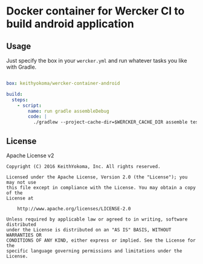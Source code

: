 # Docker container for Wercker CI to build android application

## Usage

Just specify the box in your `wercker.yml` and run whatever tasks you like with Gradle.

```yaml

box: keithyokoma/wercker-container-android

build:
  steps:
    - script:
        name: run gradle assembleDebug
        code: |
          ./gradlew --project-cache-dir=$WERCKER_CACHE_DIR assemble testDebugUnitTest -PdisablePreDex

```

## License

Apache License v2

```
Copyright (C) 2016 KeithYokoma, Inc. All rights reserved.

Licensed under the Apache License, Version 2.0 (the "License"); you may not use
this file except in compliance with the License. You may obtain a copy of the
License at

    http://www.apache.org/licenses/LICENSE-2.0

Unless required by applicable law or agreed to in writing, software distributed
under the License is distributed on an "AS IS" BASIS, WITHOUT WARRANTIES OR
CONDITIONS OF ANY KIND, either express or implied. See the License for the
specific language governing permissions and limitations under the License.
```
